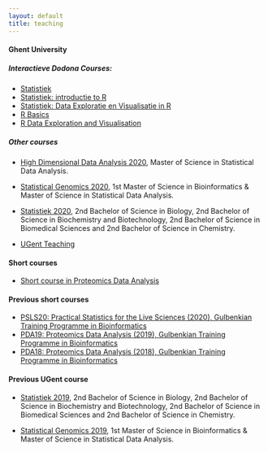 ```yaml
---
layout: default
title: teaching
---
```


#### Ghent University
##### Interactieve Dodona Courses:
- [Statistiek](https://dodona.ugent.be/nl/courses/374/)
- [Statistiek: introductie to R](https://dodona.ugent.be/nl/courses/375/)
- [Statistiek: Data Exploratie en Visualisatie in R](https://dodona.ugent.be/nl/courses/376/)
- [R Basics](https://dodona.ugent.be/nl/courses/335/)
- [R Data Exploration and Visualisation](https://dodona.ugent.be/nl/courses/345/)
    
##### Other courses
- [High Dimensional Data Analysis 2020](https://statomics.github.io/HDA2020/), Master of Science in Statistical Data Analysis.

- [Statistical Genomics 2020](https://statomics.github.io/SGA2020/), 1st Master of Science in Bioinformatics & Master of Science in Statistical Data Analysis.

- [Statistiek 2020](https://statomics.github.io/sbc20/), 2nd Bachelor of Science in Biology, 2nd Bachelor of Science in Biochemistry and Biotechnology, 2nd Bachelor of Science in Biomedical Sciences and 2nd Bachelor of Science in Chemistry.

- [UGent Teaching](https://telefoonboek.ugent.be/nl/people/801001441317)

#### Short courses
- [Short course in Proteomics Data Analysis](https://statomics.github.io/pda/)

#### Previous short courses
- [PSLS20: Practical Statistics for the Live Sciences (2020), Gulbenkian Training Programme in Bioinformatics](https://gtpb.github.io/PSLS20/)
- [PDA19: Proteomics Data Analysis (2019), Gulbenkian Training Programme in Bioinformatics](https://gtpb.github.io/PDA19/)
- [PDA18: Proteomics Data Analysis (2018), Gulbenkian Training Programme in Bioinformatics](https://gtpb.github.io/PDA18/)

#### Previous UGent course
- [Statistiek 2019](https://statomics.github.io/statistiekCursusNotas/), 2nd Bachelor of Science in Biology, 2nd Bachelor of Science in Biochemistry and Biotechnology, 2nd Bachelor of Science in Biomedical Sciences and 2nd Bachelor of Science in Chemistry.

- [Statistical Genomics 2019](https://statomics.github.io/SGA2019/), 1st Master of Science in Bioinformatics & Master of Science in Statistical Data Analysis.
